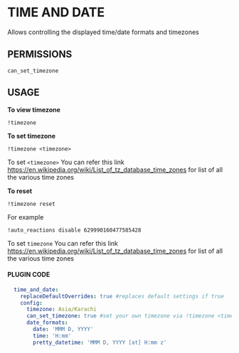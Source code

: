 # TIME AND DATE

Allows controlling the displayed time/date formats and timezones

## PERMISSIONS

`can_set_timezone`

## USAGE

**To view timezone**

 `!timezone`

 **To set timezone**

  `!timezone <timezone>`

  To set `<timezone>` You can refer this link https://en.wikipedia.org/wiki/List_of_tz_database_time_zones for list of all the various time zones

**To reset**

`!timezone reset`

For example

`!auto_reactions disable 629990160477585428`

To set `timezone` You can refer this link https://en.wikipedia.org/wiki/List_of_tz_database_time_zones for list of all the various time zones


#### PLUGIN CODE

```yaml
  time_and_date:
    replaceDefaultOverrides: true #replaces default settings if true
    config:
      timezone: Asia/Karachi
      can_set_timezone: true #set your own timezone via !timezone <timezone>, reset with !timezone reset and view with !timezone
      date_formats:
        date: 'MMM D, YYYY'
        time: 'H:mm'
        pretty_datetime: 'MMM D, YYYY [at] H:mm z'
```
